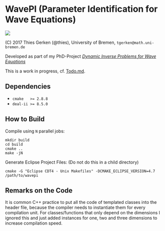 # WavePI (Parameter Identification for Wave Equations)

![](https://git.thiesgerken.de/thies/wavepi/badges/master/build.svg)

(C) 2017 Thies Gerken (@thies), University of Bremen, `tgerken@math.uni-bremen.de`

Developed as part of my PhD-Project [*Dynamic Inverse Problems for Wave Equations*](https://git.thiesgerken.de/thies/promotion)

This is a work in progress, cf. [Todo.md](Todo.md).

## Dependencies

 * `cmake   >= 2.8.8`
 * `deal-ii >= 8.5.0`

## How to Build

Compile using `N` parallel jobs:

```shell
mkdir build
cd build
cmake ..
make -jN
```

Generate Eclipse Project Files: (Do not do this in a child directory)

```shell
cmake -G "Eclipse CDT4 - Unix Makefiles" -DCMAKE_ECLIPSE_VERSION=4.7 /path/to/wavepi
```

## Remarks on the Code

It is common C++ practice to put all the code of templated classes into the header file, because the compiler needs to instantiate them for every compilation unit. For classes/functions that only depend on the dimensions I ignored this and just added instances for one, two and three dimensions to increase compilation speed.  
